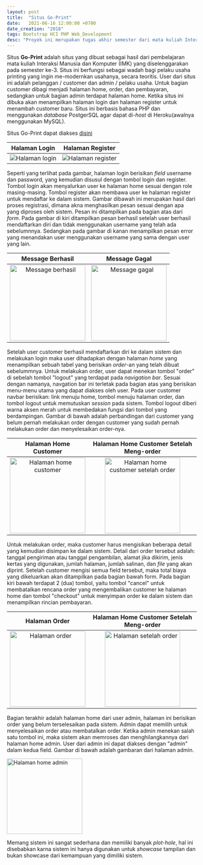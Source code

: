 ```yaml
---
layout: post
title:  "Situs Go-Print"
date:   2021-06-16 12:00:00 +0700
date_creation: "2018"
tags: Bootstrap HCI PHP Web_Development
desc: "Proyek ini merupakan tugas akhir semester dari mata kuliah Interaksi Manusia dan Komputer (IMK) atau disebut dengan <i>Human Computer Interaction</i> (HCI) yang mengangkat topik jasa printing online dengan nama <b>'Go-Print'</b> berbasis web."
---
```


Situs **Go-Print** adalah situs yang dibuat sebagai hasil dari pembelajaran mata kuliah Interaksi Manusia dan Komputer (IMK) yang diselenggarakan pada semester ke-3\. Situs ini berfungsi sebagai wadah bagi pelaku usaha printing yang ingin me-modernkan usahanya, secara teoritis. User dari situs ini adalah pelanggan / customer dan admin / pelaku usaha. Untuk bagian customer dibagi menjadi halaman home, order, dan pembayaran, sedangkan untuk bagian admin terdapat halaman home. Ketika situs ini dibuka akan menampilkan halaman login dan halaman register untuk menambah customer baru. Situs ini berbasis bahasa PHP dan menggunakan _database_ PostgerSQL agar dapat di\-_host_ di Heroku(awalnya menggunakan MySQL).

Situs Go-Print dapat diakses [disini](https://goprint-imk.herokuapp.com/)

Halaman Login             |  Halaman Register
:-------------------------:|:-------------------------:
<img alt="Halaman login" src="{{site.url}}/assets/goprint-imk/regist_done.PNG">  |  <img alt="Halaman register" src="{{site.url}}/assets/goprint-imk/regist_error.PNG">

Seperti yang terlihat pada gambar, halaman login berisikan _field_ username dan password, yang kemudian disusul dengan tombol login dan register. Tombol login akan menyalurkan user ke halaman home sesuai dengan role masing-masing. Tombol register akan membawa user ke halaman register untuk mendaftar ke dalam sistem. Gambar dibawah ini merupakan hasil dari proses registrasi, dimana akna menghasilkan pesan sesuai dengan apa yang diproses oleh sistem. Pesan ini ditampilkan pada bagian atas dari _form_. Pada gambar di kiri ditampilkan pesan berhasil setelah user berhasil mendaftarkan diri dan tidak menggunakan username yang telah ada sebelumnnya. Sedangkan pada gambar di kanan menampilkan pesan error yang menandakan user menggunakan username yang sama dengan user yang lain.

Message Berhasil             |  Message Gagal
:-------------------------:|:-------------------------:
<img alt="Message berhasil" src="{{site.url}}/assets/goprint-imk/login.PNG" width="200px">  |  <img alt="Message gagal" src="{{site.url}}/assets/goprint-imk/regist.PNG" width="200px">

Setelah user customer berhasil mendaftarkan diri ke dalam sistem dan melakukan login maka user dihadapkan dengan halaman _home_ yang menampilkan sebuah tabel yang berisikan _order_\-an yang telah dibuat sebelummnya. Untuk melakukan order, user dapat menekan tombol "order" di sebelah tombol "logout" yang terdapat pada _navigation bar_. Sesuai dengan namanya, navgation bar ini terletak pada bagian atas yang berisikan menu-menu utama yang dapat diakses oleh user. Pada user customer navbar berisikan: link menuju home, tombol menuju halaman order, dan tombol logout untuk memutuskan _session_ pada sistem. Tombol logout diberi warna aksen merah untuk membedakan fungsi dari tombol yang berdampingan. Gambar di bawah adalah perbandingan dari customer yang belum pernah melakukan order dengan customer yang sudah pernah melakukan order dan menyelesaikan order-nya.

Halaman Home Customer             |  Halaman Home Customer Setelah Meng-order
:-------------------------:|:-------------------------:
<img alt="Halaman home customer" src="{{site.url}}/assets/goprint-imk/index_cust.PNG" width="200px">  |  <img alt="Halaman home customer setelah order" src="{{site.url}}/assets/goprint-imk/index_cust_selesai.PNG" width="200px">

Untuk melakukan order, maka customer harus mengisikan beberapa detail yang kemudian disimpan ke dalam sistem. Detail dari order tersebut adalah: tanggal pengiriman atau tanggal pengambilan, alamat jika dikirim, jenis kertas yang digunakan, jumlah halaman, jumlah salinan, dan _file_ yang akan diprint. Setelah customer mengisi semua field tersebut, maka total biaya yang dikeluarkan akan ditampilkan pada bagian bawah form. Pada bagian kiri bawah terdapat 2 (dua) tombol, yaitu tombol "cancel" untuk membatalkan rencana order yang mengembalikan customer ke halaman home dan tombol "checkout" untuk menyimpan order ke dalam sistem dan menampilkan rincian pembayaran.  

Halaman Order             |  Halaman Home Customer Setelah Meng-order
:-------------------------:|:-------------------------:
<img alt="Halaman order" src="{{site.url}}/assets/goprint-imk/order_isi.PNG" width="200px">  |  <img alt="Halaman setelah order" src="{{site.url}}/assets/goprint-imk/order_checkout.PNG" width="200px">

Bagian terakhir adalah halaman home dari user admin, halaman ini berisikan order yang belum terselesaikan pada sistem. Admin dapat memilih untuk menyelesaikan order atau membatalkan order. Ketika admin menekan salah satu tombol ini, maka sistem akan memroses dan menghilangkannya dari halaman home admin. User dari admin ini dapat diakses dengan "admin" dalam kedua field. Gambar di bawah adalah gambaran dari halaman admin. 

<img alt="Halaman home admin" src="{{site.url}}/assets/goprint-imk/index_admin.PNG" width="200px">

Memang sistem ini sangat sederhana dan memiliki banyak _plot-hole_, hal ini disebabkan karna sistem ini hanya digunakan untuk _showcase_ tampilan dan bukan showcase dari kemampuan yang dimiliki sistem.
